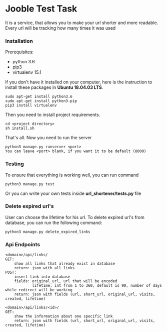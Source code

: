 # Jooble Test Task
It is a service, that allows you to make your url shorter and more readable.
Every url will be tracking how many times it was used

### Installation
Prerequisites:
* python 3.6
* pip3
* virtualenv 15.1

If you don't have it installed on your computer, here is the instruction to install these packages in **Ubuntu 18.04.03 LTS**.
```
sudo apt-get install python3.6
sudo apt-get install python3-pip
pip3 install virtualenv
```
Then you need to install project requirements.
```
cd <project directory>
sh install.sh
```
That's all. Now you need to run the server
```
python3 manage.py runserver <port>
You can leave <port> blank, if you want it to be default (8000)
```
### Testing
To ensure that everything is working well, you can run command
```
python3 manage.py test
```
Or you can write your own tests inside **url_shortener/tests.py** file

### Delete expired url's
User can choose the lifetime for his url. To delete expired url's from database, you can run the following command:
```
python3 manage.py delete_expired_links
```

### Api Endpoints
```
<domain>/api/links/
GET:
    show all links that already exist in database
    return: json with all links
POST:
    insert link into database
    fields: original_url, url that will be encoded
            lifetime, int from 1 to 360, default is 90, number of days while redirect will be working
    return: json with fields (url, short_url, original_url, visits, created, lifetime)

<domain>/api/links/<id>/
GET:
    show the information about one specific link
    return: json with fields (url, short_url, original_url, visits, created, lifetime)
```
